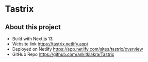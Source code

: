 # Tastrix
## About this project

- Build with Next.js 13.
- Website link https://tastrix.netlify.app/
- Deployed on Netlify https://app.netlify.com/sites/tastrix/overview
- GitHub Repo https://github.com/ankitklakra/Tastrix
